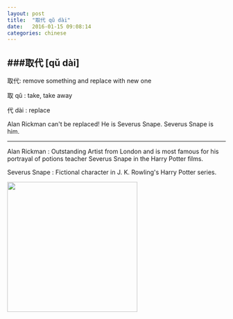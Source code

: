 ```yaml
---
layout: post
title:  "取代 qǔ dài"
date:   2016-01-15 09:08:14
categories: chinese
---
```

###取代 [qǔ dài]
-----------

取代: remove something and replace with new one

取 qǔ : take, take away

代 dài : replace

Alan Rickman can't be replaced! He is Severus Snape. Severus Snape is him.

-----------

Alan Rickman : Outstanding Artist from London and is most famous for his portrayal of potions teacher Severus Snape in the Harry Potter films.

Severus Snape : Fictional character in J. K. Rowling's Harry Potter series.

<img width='300' src="/wombats-learning/images/SnapeSeverus.jpg"/>
